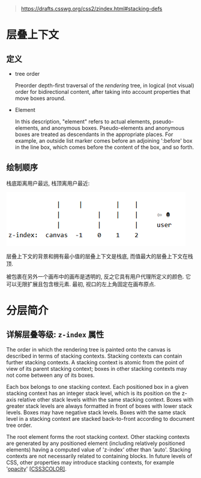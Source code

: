 > https://drafts.csswg.org/css2/zindex.html#stacking-defs

# 层叠上下文

## 定义

- tree order

  Preorder depth-first traversal of the *rendering* tree, in logical (not visual) order for bidirectional content, after taking into account properties that move boxes around.

- Element

  In this description, "element" refers to actual elements, pseudo-elements, and anonymous boxes. Pseudo-elements and anonymous boxes are treated as descendants in the appropriate places. For example, an outside list marker comes before an adjoining ':before' box in the line box, which comes before the content of the box, and so forth.

## 绘制顺序

栈底距离用户最远, 栈顶离用户最近:

![image-20200531011328782](./assets\image-20200531011328782.png)

层叠上下文的背景和拥有最小值的层叠上下文是栈底, 而值最大的层叠上下文在栈顶.

被包裹在另外一个画布中的画布是透明的, 反之它具有用户代理所定义的颜色. 它可以无限扩展且包含根元素. 最初, 视口的左上角固定在画布原点.

# 分层简介

## 详解层叠等级: `z-index` 属性

The order in which the rendering tree is painted onto the canvas is  described in terms of stacking contexts. Stacking contexts can  contain further stacking contexts. A stacking context is atomic from  the point of view of its parent stacking context; boxes in other  stacking contexts may not come between any of its boxes.

Each box belongs to one stacking context. Each positioned box in a given stacking context has an integer stack level, which is its position on the z-axis relative other stack levels within the same stacking context. Boxes with greater stack levels are always formatted in front of boxes with lower stack levels.  Boxes may have negative stack levels.  Boxes with the same stack level in a stacking context are stacked back-to-front according to document tree order.

The root element forms the root stacking context. Other stacking  contexts are generated by any positioned element (including  relatively positioned elements) having a computed value of 'z-index'  other than 'auto'. Stacking contexts are not necessarily related to  containing blocks. In future levels of CSS, other properties may  introduce stacking contexts, for example '[opacity](http://www.w3.org/TR/css3-color/#transparency)' [[CSS3COLOR\]](https://www.w3.org/TR/CSS22/refs.html#ref-CSS3COLOR).